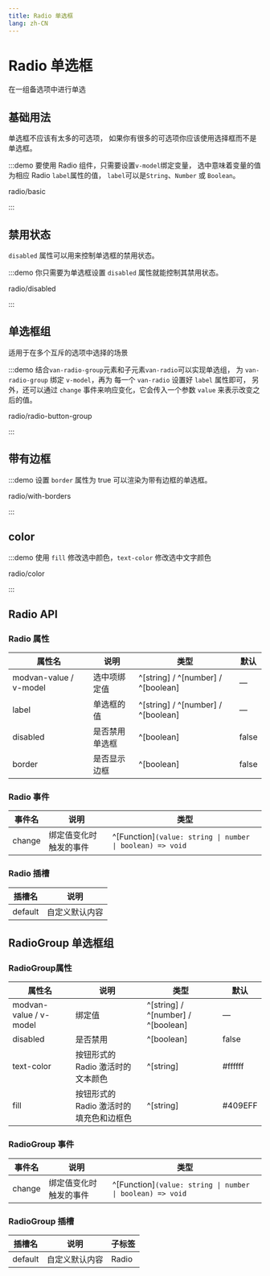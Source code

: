 ```yaml
---
title: Radio 单选框
lang: zh-CN
---
```


# Radio 单选框

在一组备选项中进行单选

## 基础用法

单选框不应该有太多的可选项， 如果你有很多的可选项你应该使用选择框而不是单选框。

:::demo 要使用 Radio 组件，只需要设置`v-model`绑定变量， 选中意味着变量的值为相应 Radio `label`属性的值， `label`可以是`String`、`Number` 或 `Boolean`。

radio/basic

:::

## 禁用状态

`disabled` 属性可以用来控制单选框的禁用状态。

:::demo 你只需要为单选框设置 `disabled` 属性就能控制其禁用状态。

radio/disabled

:::

## 单选框组

适用于在多个互斥的选项中选择的场景

:::demo 结合`van-radio-group`元素和子元素`van-radio`可以实现单选组， 为 `van-radio-group` 绑定 `v-model`，再为 每一个 `van-radio` 设置好 `label` 属性即可， 另外，还可以通过 `change` 事件来响应变化，它会传入一个参数 `value` 来表示改变之后的值。

radio/radio-button-group

:::

## 带有边框

:::demo 设置 `border` 属性为 true 可以渲染为带有边框的单选框。

radio/with-borders

:::

## color

:::demo 使用 `fill` 修改选中颜色，`text-color` 修改选中文字颜色

radio/color

:::

## Radio API

### Radio 属性

| 属性名                   | 说明           | 类型                                         | 默认    |
| --------------------- | ------------ | ------------------------------------------ | ----- |
| modvan-value / v-model | 选中项绑定值       | ^[string] / ^[number] / ^[boolean]         | —     |
| label                 | 单选框的值        | ^[string] / ^[number] / ^[boolean]         | —     |
| disabled              | 是否禁用单选框      | ^[boolean]                                 | false |
| border                | 是否显示边框       | ^[boolean]                                 | false |

### Radio 事件

| 事件名    | 说明          | 类型                                                             |
| ------ | ----------- | -------------------------------------------------------------- |
| change | 绑定值变化时触发的事件 | ^[Function]`(value: string \| number \| boolean) => void` |

### Radio 插槽

| 插槽名     | 说明      |
| ------- | ------- |
| default | 自定义默认内容 |

## RadioGroup 单选框组

### RadioGroup属性

| 属性名                   | 说明                                | 类型                                 | 默认      |
| --------------------- | --------------------------------- | ---------------------------------- | ------- |
| modvan-value / v-model | 绑定值                               | ^[string] / ^[number] / ^[boolean] | —       |
| disabled              | 是否禁用                              | ^[boolean]                         | false   |
| text-color            | 按钮形式的 Radio 激活时的文本颜色              | ^[string]                          | #ffffff |
| fill                  | 按钮形式的 Radio 激活时的填充色和边框色           | ^[string]                          | #409EFF |

### RadioGroup 事件

| 事件名    | 说明          | 类型                                                             |
| ------ | ----------- | -------------------------------------------------------------- |
| change | 绑定值变化时触发的事件 | ^[Function]`(value: string \| number \| boolean) => void` |

### RadioGroup 插槽

| 插槽名     | 说明      | 子标签                 |
| ------- | ------- | ------------------- |
| default | 自定义默认内容 | Radio |

